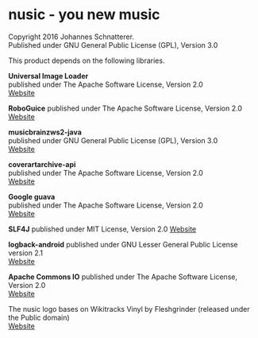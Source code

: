 nusic - you new music
=========
Copyright 2016 Johannes Schnatterer.  
Published under GNU General Public License (GPL), Version 3.0  


This product depends on the following libraries.

**Universal Image Loader**  
published under The Apache Software License, Version 2.0  
[Website](https://github.com/nostra13/Android-Universal-Image-Loader)

**RoboGuice**
published under The Apache Software License, Version 2.0  
[Website](https://github.com/roboguice/roboguice)

**musicbrainzws2-java**  
published under GNU General Public License (GPL), Version 3.0  
[Website](https://code.google.com/p/musicbrainzws2-java/)

**coverartarchive-api**  
published under The Apache Software License, Version 2.0  
[Website](https://github.com/lastfm/coverartarchive-api)

**Google guava**  
published under The Apache Software License, Version 2.0  
[Website](https://code.google.com/p/guava-libraries/)

**SLF4J**
published under MIT License, Version 2.0
[Website](http://www.slf4j.org/)

**logback-android**
published under  GNU Lesser General Public License version 2.1  
[Website](http://tony19.github.io/logback-android/)

**Apache Commons IO**
published under The Apache Software License, Version 2.0  
[Website](https://commons.apache.org/proper/commons-io/)
  
The nusic logo bases on Wikitracks Vinyl by Fleshgrinder (released under the Public domain)  
[Website](https://en.wikipedia.org/wiki/File:Wikitracks_Vinyl.svg)
